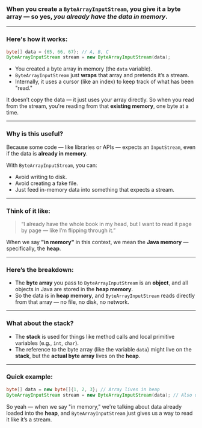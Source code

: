 ### When you create a `ByteArrayInputStream`, you **give it a byte array** — so yes, *you already have the data in memory*.

---

### Here's how it works:
```java
byte[] data = {65, 66, 67}; // A, B, C
ByteArrayInputStream stream = new ByteArrayInputStream(data);
```

- You created a byte array in memory (the `data` variable).
- `ByteArrayInputStream` just **wraps** that array and pretends it’s a stream.
- Internally, it uses a cursor (like an index) to keep track of what has been "read."

It doesn’t copy the data — it just uses your array directly. So when you read from the stream, you're reading from that **existing memory**, one byte at a time.

---

### Why is this useful?

Because some code — like libraries or APIs — expects an `InputStream`, even if the data is **already in memory**.

With `ByteArrayInputStream`, you can:
- Avoid writing to disk.
- Avoid creating a fake file.
- Just feed in-memory data into something that expects a stream.

---

### Think of it like:
> “I already have the whole book in my head, but I want to read it page by page — like I’m flipping through it.”

When we say **"in memory"** in this context, we mean the **Java memory** — specifically, the **heap**.

---

### Here’s the breakdown:

- The **byte array** you pass to `ByteArrayInputStream` is an **object**, and all objects in Java are stored in the **heap memory**.
- So the data is in **heap memory**, and `ByteArrayInputStream` reads directly from that array — no file, no disk, no network.

---

### What about the stack?

- The **stack** is used for things like method calls and local primitive variables (e.g., `int`, `char`).
- The reference to the byte array (like the variable `data`) might live on the **stack**, but the **actual byte array** lives on the **heap**.

---

### Quick example:
```java
byte[] data = new byte[]{1, 2, 3}; // Array lives in heap
ByteArrayInputStream stream = new ByteArrayInputStream(data); // Also on heap
```

So yeah — when we say "in memory," we're talking about data already loaded into the **heap**, and `ByteArrayInputStream` just gives us a way to read it like it’s a stream.


